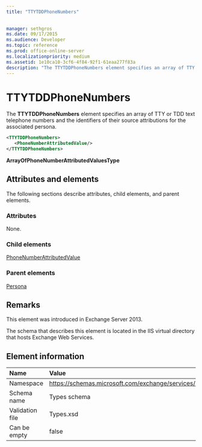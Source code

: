 ```yaml
---
title: "TTYTDDPhoneNumbers"
 
 
manager: sethgros
ms.date: 09/17/2015
ms.audience: Developer
ms.topic: reference
ms.prod: office-online-server
ms.localizationpriority: medium
ms.assetid: 1e10ca10-3cf6-4f84-92f1-61eaa277f83a
description: "The TTYTDDPhoneNumbers element specifies an array of TTY or TDD text telephone numbers and the identifiers of their source attributions for the associated persona."
---
```


# TTYTDDPhoneNumbers

The **TTYTDDPhoneNumbers** element specifies an array of TTY or TDD text telephone numbers and the identifiers of their source attributions for the associated persona. 
  
```XML
<TTYTDDPhoneNumbers>
   <PhoneNumberAttributedValue/>
</TTYTDDPhoneNumbers>
```

 **ArrayOfPhoneNumberAttributedValuesType**
## Attributes and elements

The following sections describe attributes, child elements, and parent elements.
  
### Attributes

None.
  
### Child elements

[PhoneNumberAttributedValue](phonenumberattributedvalue.md)
  
### Parent elements

[Persona](persona.md)
  
## Remarks

This element was introduced in Exchange Server 2013.
  
The schema that describes this element is located in the IIS virtual directory that hosts Exchange Web Services.
  
## Element information

|**Name**|**Value**|
|:-----|:-----|
|Namespace  <br/> |https://schemas.microsoft.com/exchange/services/2006/types  <br/> |
|Schema name  <br/> |Types schema  <br/> |
|Validation file  <br/> |Types.xsd  <br/> |
|Can be empty  <br/> |false  <br/> |
